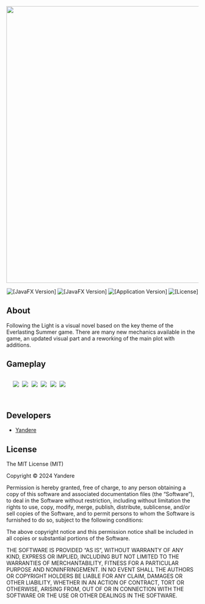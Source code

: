 <p align="center">
 <img src="https://i.imgur.com/XLTantM.png" width="726" length="2000">
</p>

<p align="center">
 <img src="https://img.shields.io/badge/JavaFX-red" alt="[JavaFX Version]">
 <img src="https://img.shields.io/badge/Kotlin-2.0.0-blue" alt="[JavaFX Version]">
 <img src="https://img.shields.io/badge/AutoClicker-1.0-black" alt="[Application Version]">
 <img src="https://img.shields.io/badge/License-MIT-pink" alt="[License]">
</p>

## About

Following the Light is a visual novel based on the key theme of the Everlasting Summer game. There are many new mechanics available in the game, an updated visual part and a reworking of the main plot with additions.

## Gameplay
<div style="overflow-x: auto;">
 <pre>
  <img src="https://i.imgur.com/Rjuj3mX.png"> <img src="https://i.imgur.com/WqVXF3N.png"> <img src="https://i.imgur.com/b9TQg1i.png"> <img src=https://i.imgur.com/SQDx5Tq.png> <img src=https://i.imgur.com/NKgVwhT.png> <img src=https://i.imgur.com/a28Bgg8.png>
 </pre>
</div>


## Developers

- [Yandere](https://github.com/yangasai)

## License

The MIT License (MIT)

Copyright © 2024 Yandere


Permission is hereby granted, free of charge, to any person obtaining a copy
of this software and associated documentation files (the “Software”), to deal
in the Software without restriction, including without limitation the rights
to use, copy, modify, merge, publish, distribute, sublicense, and/or sell
copies of the Software, and to permit persons to whom the Software is
furnished to do so, subject to the following conditions:

The above copyright notice and this permission notice shall be included in
all copies or substantial portions of the Software.

THE SOFTWARE IS PROVIDED “AS IS”, WITHOUT WARRANTY OF ANY KIND, EXPRESS OR
IMPLIED, INCLUDING BUT NOT LIMITED TO THE WARRANTIES OF MERCHANTABILITY,
FITNESS FOR A PARTICULAR PURPOSE AND NONINFRINGEMENT. IN NO EVENT SHALL THE
AUTHORS OR COPYRIGHT HOLDERS BE LIABLE FOR ANY CLAIM, DAMAGES OR OTHER
LIABILITY, WHETHER IN AN ACTION OF CONTRACT, TORT OR OTHERWISE, ARISING FROM,
OUT OF OR IN CONNECTION WITH THE SOFTWARE OR THE USE OR OTHER DEALINGS IN
THE SOFTWARE.
